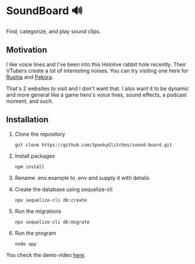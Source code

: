 # SoundBoard 🔊

Find, categorize, and play sound clips.

## Motivation

I like voice lines and I've been into this Hololive rabbit hole recently. Their VTubers create a lot of interesting noises. You can try visiting one here for [Rushia](https://rushia.moe/#/) and [Pekora](https://peko.top/).

That's 2 websites to visit and I don't want that. I also want it to be dynamic and more general like a game hero's voice lines, sound effects, a podcast moment, and such.

## Installation

1. Clone the repository

      ```
      git clone https://github.com/SpookyGlitches/sound-board.git
      ```

2. Install packages
      ```
      npm install
      ```
3. Rename .env.example to .env and supply it with details
4. Create the database using sequelize-cli
      ```
      npx sequelize-cli db:create
      ```
5. Run the migrations
      ```
      npx sequelize-cli db:migrate
      ```
6. Run the program
      ```
      node app
      ```

You check the demo video [here](https://github.com/SpookyGlitches/sound-board/blob/main/public/vid/demo.md).
